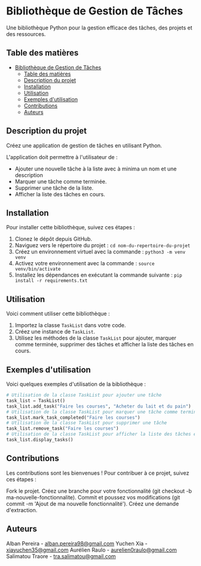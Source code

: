 # Bibliothèque de Gestion de Tâches

Une bibliothèque Python pour la gestion efficace des tâches, des projets et des ressources.

## Table des matières

- [Bibliothèque de Gestion de Tâches](#bibliothèque-de-gestion-de-tâches)
  - [Table des matières](#table-des-matières)
  - [Description du projet](#description-du-projet)
  - [Installation](#installation)
  - [Utilisation](#utilisation)
  - [Exemples d'utilisation](#exemples-dutilisation)
  - [Contributions](#contributions)
  - [Auteurs](#auteurs)


## Description du projet

Créez une application de gestion de tâches en utilisant Python.

L'application doit permettre à l'utilisateur de :
- Ajouter une nouvelle tâche à la liste avec à minima un nom et une description
- Marquer une tâche comme terminée.
- Supprimer une tâche de la liste.
- Afficher la liste des tâches en cours.

## Installation

Pour installer cette bibliothèque, suivez ces étapes :

1. Clonez le dépôt depuis GitHub.
2. Naviguez vers le répertoire du projet : `cd nom-du-repertoire-du-projet`
3. Créez un environnement virtuel avec la commande : `python3 -m venv venv`
4. Activez votre environnement avec la commande : `source venv/bin/activate`
5. Installez les dépendances en exécutant la commande suivante : `pip install -r requirements.txt`


## Utilisation

Voici comment utiliser cette bibliothèque :

1. Importez la classe `TaskList` dans votre code.
2. Créez une instance de `TaskList`.
3. Utilisez les méthodes de la classe `TaskList` pour ajouter, marquer comme terminée, supprimer des tâches et afficher la liste des tâches en cours.

## Exemples d'utilisation

Voici quelques exemples d'utilisation de la bibliothèque :

```python
# Utilisation de la classe TaskList pour ajouter une tâche
task_list = TaskList()
task_list.add_task("Faire les courses", "Acheter du lait et du pain")
# Utilisation de la classe TaskList pour marquer une tâche comme terminée
task_list.mark_task_completed("Faire les courses")
# Utilisation de la classe TaskList pour supprimer une tâche
task_list.remove_task("Faire les courses")
# Utilisation de la classe TaskList pour afficher la liste des tâches en cours
task_list.display_tasks()
```

## Contributions

Les contributions sont les bienvenues ! Pour contribuer à ce projet, suivez ces étapes :

Fork le projet.
Créez une branche pour votre fonctionnalité (git checkout -b ma-nouvelle-fonctionnalite).
Commit et poussez vos modifications (git commit -m 'Ajout de ma nouvelle fonctionnalité').
Créez une demande d'extraction.

## Auteurs

Alban Pereira - alban.pereira98@gmail.com
Yuchen Xia - xiayuchen35@gmail.com
Aurélien Raulo - aurelien0raulo@gmail.com
Salimatou Traore - tra.salimatou@gmail.com